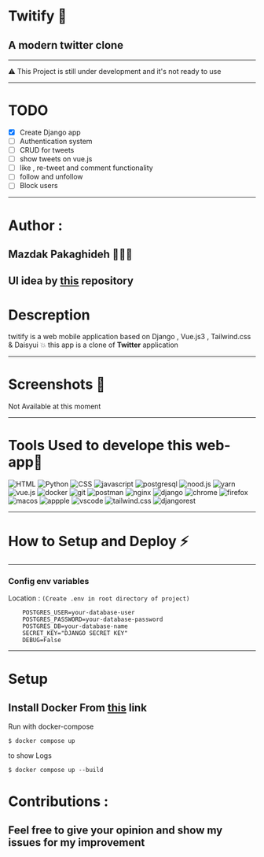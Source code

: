 
# Twitify 🔭
## A modern twitter clone
- - - - 
 ⚠️ This Project is still under development and it's not ready to use
- - - -
 # TODO
- [X] Create Django app
- [ ] Authentication system  
- [ ] CRUD for tweets
- [ ] show tweets on vue.js
- [ ] like , re-tweet and comment functionality
- [ ] follow and unfollow
- [ ] Block users
- - - -

# Author :
  ## Mazdak Pakaghideh 🔭👨‍💻
  ## UI idea by <a href="https://github.com/TylerPottsDev/twitter-clone">this</a> repository

# Descreption 
  twitify is a web mobile application based on Django , Vue.js3 , Tailwind.css & Daisyui 💥 this app is a clone of **Twitter** application
  
- - - -
# Screenshots 🎈

Not Available at this moment
- - - -

# Tools Used to develope this web-app🎯

![HTML](https://img.shields.io/badge/HTML5-E34F26?style=for-the-badge&logo=html5&logoColor=white)
![Python](https://img.shields.io/badge/Python-3776AB?style=for-the-badge&logo=python&logoColor=white)
![CSS](https://img.shields.io/badge/CSS3-1572B6?style=for-the-badge&logo=css3&logoColor=white)
![javascript](https://img.shields.io/badge/JavaScript-323330?style=for-the-badge&logo=javascript&logoColor=F7DF1E)
![postgresql](https://img.shields.io/badge/PostgreSQL-316192?style=for-the-badge&logo=postgresql&logoColor=white)
![nood.js](https://img.shields.io/badge/Node.js-339933?style=for-the-badge&logo=nodedotjs&logoColor=white)
![yarn](https://img.shields.io/badge/Yarn-2C8EBB?style=for-the-badge&logo=yarn&logoColor=white)
![vue.js](https://img.shields.io/badge/Vue.js-35495E?style=for-the-badge&logo=vuedotjs&logoColor=4FC08D)
![docker](https://img.shields.io/badge/Docker-2CA5E0?style=for-the-badge&logo=docker&logoColor=white)
![git](https://img.shields.io/badge/Git-F05032?style=for-the-badge&logo=git&logoColor=white)
![postman](https://img.shields.io/badge/Postman-FF6C37?style=for-the-badge&logo=Postman&logoColor=white)
![nginx](https://img.shields.io/badge/Nginx-009639?style=for-the-badge&logo=nginx&logoColor=white)
![django](https://img.shields.io/badge/Django-092E20?style=for-the-badge&logo=django&logoColor=white)
![chrome](https://img.shields.io/badge/Google_chrome-4285F4?style=for-the-badge&logo=Google-chrome&logoColor=white)
![firefox](https://img.shields.io/badge/Firefox_Browser-FF7139?style=for-the-badge&logo=Firefox-Browser&logoColor=white)
![macos](https://img.shields.io/badge/mac%20os-000000?style=for-the-badge&logo=apple&logoColor=white)
![appple](https://img.shields.io/badge/Apple-laptop-999999?style=for-the-badge&logo=apple&logoColor=white)
![vscode](https://img.shields.io/badge/Visual_Studio_Code-0078D4?style=for-the-badge&logo=visual%20studio%20code&logoColor=white)
![tailwind.css](https://img.shields.io/badge/Tailwind_CSS-38B2AC?style=for-the-badge&logo=tailwind-css&logoColor=white)
![djangorest](https://img.shields.io/badge/DJANGO-REST-ff1709?style=for-the-badge&logo=django&logoColor=white&color=ff1709&labelColor=gray)


- - - -

# How to Setup and Deploy ⚡️

- - - -

### Config env variables

Location :  `(Create .env in root directory of project)`

```env
    POSTGRES_USER=your-database-user
    POSTGRES_PASSWORD=your-database-password
    POSTGRES_DB=your-database-name
    SECRET_KEY="DJANGO SECRET KEY"
    DEBUG=False
```
- - - -
# Setup


## Install Docker From <a href="https://docs.docker.com/engine/install/">this</a> link



Run with docker-compose
   
    $ docker compose up
    
to show Logs 
   
    $ docker compose up --build


    
# Contributions :

  ##  Feel free to give your opinion and show my issues for my improvement 
